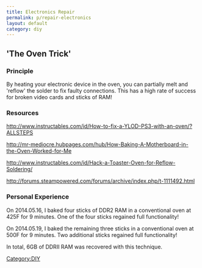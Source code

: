 ```yaml
---
title: Electronics Repair
permalink: p/repair-electronics
layout: default
category: diy
---
```


'The Oven Trick'
----------------

### Principle

By heating your electronic device in the oven, you can partially melt and 'reflow' the solder to fix faulty connections. This has a high rate of success for broken video cards and sticks of RAM!

### Resources

<http://www.instructables.com/id/How-to-fix-a-YLOD-PS3-with-an-oven/?ALLSTEPS>

<http://mr-mediocre.hubpages.com/hub/How-Baking-A-Motherboard-in-the-Oven-Worked-for-Me>

<http://www.instructables.com/id/Hack-a-Toaster-Oven-for-Reflow-Soldering/>

<http://forums.steampowered.com/forums/archive/index.php/t-1111492.html>

### Personal Experience

On 2014.05.16, I baked four sticks of DDR2 RAM in a conventional oven at 425F for 9 minutes. One of the four sticks regained full functionality!

On 2014.05.19, I baked the remaining three sticks in a conventional oven at 500F for 9 minutes. Two additional sticks regained full functionality!

In total, 6GB of DDRII RAM was recovered with this technique.

[Category:DIY](/Category:DIY "wikilink")
